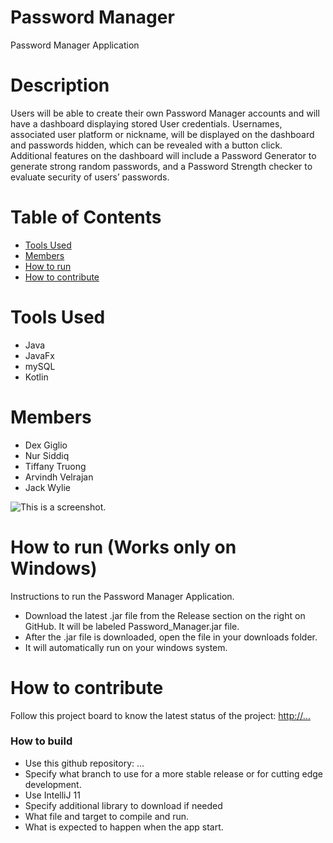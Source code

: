 # Password Manager
Password Manager Application 

# Description
Users will be able to create their own Password Manager accounts and will have a dashboard displaying stored User credentials. Usernames, associated user platform or nickname, will be displayed on the dashboard and passwords hidden, which can be revealed with a button click. Additional features on the dashboard will include a Password Generator to generate strong random passwords, and a Password Strength checker to evaluate security of users’ passwords.

# Table of Contents
- [Tools Used](https://github.com/cis3296f24/Password_Manager?tab=readme-ov-file#tools-used)
- [Members](https://github.com/cis3296f24/Password_Manager?tab=readme-ov-file#members)
- [How to run](https://github.com/cis3296f24/Password_Manager?tab=readme-ov-file#how-to-run-works-only-on-windows)
- [How to contribute](https://github.com/cis3296f24/Password_Manager?tab=readme-ov-file#how-to-contribute)

# Tools Used
- Java
- JavaFx
- mySQL
- Kotlin

# Members 
- Dex Giglio
- Nur Siddiq
- Tiffany Truong
- Arvindh Velrajan
- Jack Wylie

![This is a screenshot.](images.png)
# How to run (Works only on Windows)
Instructions to run the Password Manager Application.   
- Download the latest .jar file from the Release section on the right on GitHub. It will be labeled Password_Manager.jar file. 
- After the .jar file is downloaded, open the file in your downloads folder.
- It will automatically run on your windows system.

# How to contribute
Follow this project board to know the latest status of the project: [http://...]([http://...])  

### How to build
- Use this github repository: ... 
- Specify what branch to use for a more stable release or for cutting edge development.  
- Use IntelliJ 11
- Specify additional library to download if needed 
- What file and target to compile and run. 
- What is expected to happen when the app start. 